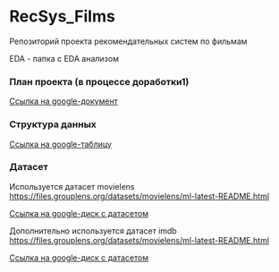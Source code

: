 # RecSys_Films
Репозиторий проекта рекомендательных систем по фильмам

EDA - папка с EDA анализом


### План проекта (в процессе доработки1)
[Ссылка на google-документ](https://docs.google.com/document/d/1ErzQ7lf4dIpijgG4vmwcGSvy3dYz9V8db09wqW16Frw/edit?usp=sharing)


### Структура данных
[Ссылка на google-таблицу](https://docs.google.com/spreadsheets/d/1feZpmxxlIWfJ4-VrLrBzTngBFMFNwXb2b1ocfvsFezI/edit?usp=sharing)

### Датасет
Используется датасет movielens https://files.grouplens.org/datasets/movielens/ml-latest-README.html

[Ссылка на google-диск с датасетом](https://drive.google.com/file/d/1cOOnSeXrYxYDrmAySUNxFiFlOMzczJD2/view?usp=sharing)

Дополнительно используется датасет imdb https://files.grouplens.org/datasets/movielens/ml-latest-README.html

[Ссылка на google-диск с датасетом](https://drive.google.com/file/d/1JSpzTZKUJVA3HwO7b1E80ld6dPwUoNB3/view?usp=sharing)
